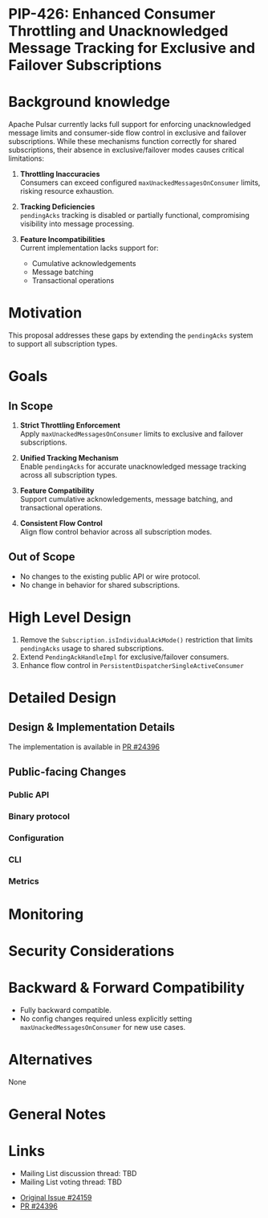 
# PIP-426: Enhanced Consumer Throttling and Unacknowledged Message Tracking for Exclusive and Failover Subscriptions

# Background knowledge

<!--
Describes all the knowledge you need to know in order to understand all the other sections in this PIP

* Give a high level explanation on all concepts you will be using throughout this document. For example, if you want to talk about Persistent Subscriptions, explain briefly (1 paragraph) what this is. If you're going to talk about Transaction Buffer, explain briefly what this is. 
  If you're going to change something specific, then go into more detail about it and how it works. 
* Provide links where possible if a person wants to dig deeper into the background information. 

DON'T
* Do not include links *instead* explanation. Do provide links for further explanation.

EXAMPLES
* See [PIP-248](https://github.com/apache/pulsar/issues/19601), Background section to get an understanding on how you add the background knowledge needed.
  (They also included the motivation there, but ignore it as we place that in Motivation section explicitly).
-->

Apache Pulsar currently lacks full support for enforcing unacknowledged message limits and consumer-side flow control in exclusive and failover subscriptions. While these mechanisms function correctly for shared subscriptions, their absence in exclusive/failover modes causes critical limitations:

1. **Throttling Inaccuracies**  
   Consumers can exceed configured `maxUnackedMessagesOnConsumer` limits, risking resource exhaustion.

2. **Tracking Deficiencies**  
   `pendingAcks` tracking is disabled or partially functional, compromising visibility into message processing.

3. **Feature Incompatibilities**  
   Current implementation lacks support for:
   - Cumulative acknowledgements
   - Message batching
   - Transactional operations

# Motivation

This proposal addresses these gaps by extending the `pendingAcks` system to support all subscription types.

# Goals

## In Scope

1. **Strict Throttling Enforcement**  
   Apply `maxUnackedMessagesOnConsumer` limits to exclusive and failover subscriptions.

2. **Unified Tracking Mechanism**  
   Enable `pendingAcks` for accurate unacknowledged message tracking across all subscription types.

3. **Feature Compatibility**  
   Support cumulative acknowledgements, message batching, and transactional operations.

4. **Consistent Flow Control**  
   Align flow control behavior across all subscription modes.
<!--
5. **Feature Flag**  
   Add a feature flag to enable/disable the new feature.
-->

## Out of Scope

- No changes to the existing public API or wire protocol.
- No change in behavior for shared subscriptions.

# High Level Design

<!--
Describe the design of your solution in *high level*.
Describe the solution end to end, from a birds-eye view.
Don't go into implementation details in this section.

I should be able to finish reading from beginning of the PIP to here (including) and understand the feature and 
how you intend to solve it, end to end.

DON'T
* Avoid code snippets, unless it's essential to explain your intent.
-->

1. Remove the `Subscription.isIndividualAckMode()` restriction that limits `pendingAcks` usage to shared subscriptions.
2. Extend `PendingAckHandleImpl` for exclusive/failover consumers.
3. Enhance flow control in `PersistentDispatcherSingleActiveConsumer`

# Detailed Design

## Design & Implementation Details

The implementation is available in [PR #24396](https://github.com/apache/pulsar/pull/24396)



## Public-facing Changes

<!--
Describe the additions you plan to make for each public facing component. 
Remove the sections you are not changing.
Clearly mark any changes which are BREAKING backward compatability.
-->

### Public API
<!--
When adding a new endpoint to the REST API, please make sure to document the following:

* path
* query parameters
* HTTP body parameters, usually as JSON.
* Response codes, and for each what they mean.
  For each response code, please include a detailed description of the response body JSON, specifying each field and what it means.
  This is the place to document the errors.
-->

### Binary protocol

### Configuration

### CLI

### Metrics

<!--
For each metric provide:
* Full name
* Description
* Attributes (labels)
* Unit
-->


# Monitoring

<!-- 
Describe how the changes you make in this proposal should be monitored. 
Don't describe the detailed metrics - they should be at "Public-facing Changes" / "Metrics" section.
Describe how the user will use the metrics to monitor the feature: Which alerts they should set up, which thresholds, ...
-->

# Security Considerations
<!--
A detailed description of the security details that ought to be considered for the PIP. This is most relevant for any new HTTP endpoints, new Pulsar Protocol Commands, and new security features. The goal is to describe details like which role will have permission to perform an action.

An important aspect to consider is also multi-tenancy: Does the feature I'm adding have the permissions / roles set in such a way that prevent one tenant accessing another tenant's data/configuration? For example, the Admin API to read a specific message for a topic only allows a client to read messages for the target topic. However, that was not always the case. CVE-2021-41571 (https://github.com/apache/pulsar/wiki/CVE-2021-41571) resulted because the API was incorrectly written and did not properly prevent a client from reading another topic's messages even though authorization was in place. The problem was missing input validation that verified the requested message was actually a message for that topic. The fix to CVE-2021-41571 was input validation. 

If there is uncertainty for this section, please submit the PIP and request for feedback on the mailing list.
-->

# Backward & Forward Compatibility

- Fully backward compatible.
- No config changes required unless explicitly setting `maxUnackedMessagesOnConsumer` for new use cases.

# Alternatives
None

# General Notes

# Links
<!--
Updated afterwards
-->
* Mailing List discussion thread: TBD
* Mailing List voting thread: TBD
- [Original Issue #24159](https://github.com/apache/pulsar/issues/24159)
- [PR #24396](https://github.com/apache/pulsar/pull/24396)


